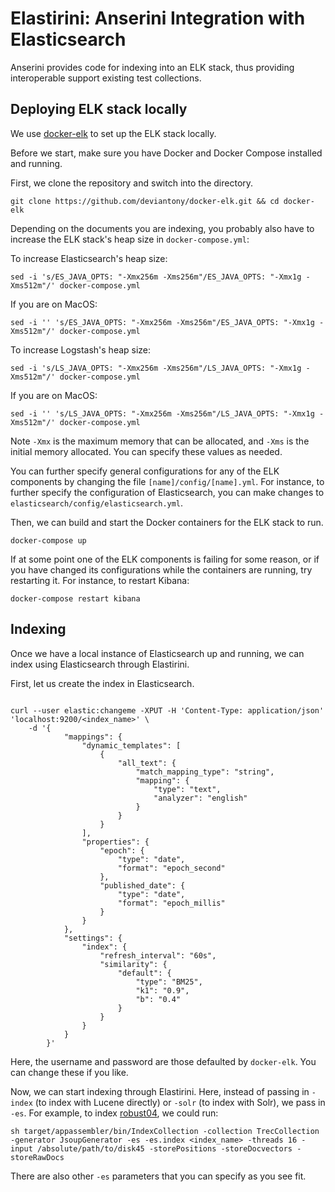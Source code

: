 # Elastirini: Anserini Integration with Elasticsearch

Anserini provides code for indexing into an ELK stack, thus providing interoperable support existing test collections.

## Deploying ELK stack locally

We use [docker-elk](https://github.com/deviantony/docker-elk) to set up the ELK stack locally.

Before we start, make sure you have Docker and Docker Compose installed and running.

First, we clone the repository and switch into the directory.

```
git clone https://github.com/deviantony/docker-elk.git && cd docker-elk
```

Depending on the documents you are indexing, you probably also have to increase the ELK stack's heap size in `docker-compose.yml`:

To increase Elasticsearch's heap size:

```
sed -i 's/ES_JAVA_OPTS: "-Xmx256m -Xms256m"/ES_JAVA_OPTS: "-Xmx1g -Xms512m"/' docker-compose.yml
```

If you are on MacOS:

```
sed -i '' 's/ES_JAVA_OPTS: "-Xmx256m -Xms256m"/ES_JAVA_OPTS: "-Xmx1g -Xms512m"/' docker-compose.yml
```

To increase Logstash's heap size:

```
sed -i 's/LS_JAVA_OPTS: "-Xmx256m -Xms256m"/LS_JAVA_OPTS: "-Xmx1g -Xms512m"/' docker-compose.yml
```

If you are on MacOS:

```
sed -i '' 's/LS_JAVA_OPTS: "-Xmx256m -Xms256m"/LS_JAVA_OPTS: "-Xmx1g -Xms512m"/' docker-compose.yml
```

Note `-Xmx` is the maximum memory that can be allocated, and `-Xms` is the initial memory allocated. You can specify these values as needed.

You can further specify general configurations for any of the ELK components by changing the file `[name]/config/[name].yml`. For instance, to further specify the configuration of Elasticsearch, you can make changes to `elasticsearch/config/elasticsearch.yml`.

Then, we can build and start the Docker containers for the ELK stack to run.

`docker-compose up`

If at some point one of the ELK components is failing for some reason, or if you have changed its configurations while the containers are running, try restarting it. For instance, to restart Kibana:

`docker-compose restart kibana`

## Indexing

Once we have a local instance of Elasticsearch up and running, we can index using Elasticsearch through Elastirini.

First, let us create the index in Elasticsearch.

```

curl --user elastic:changeme -XPUT -H 'Content-Type: application/json' 'localhost:9200/<index_name>' \
    -d '{
            "mappings": {
                "dynamic_templates": [
                    {
                        "all_text": {
                            "match_mapping_type": "string",
                            "mapping": {
                                "type": "text",
                                "analyzer": "english"
                            }
                        }
                    }
                ],
                "properties": {
                	"epoch": {
                		"type": "date",
                		"format": "epoch_second"
                	},
                    "published_date": {
                        "type": "date",
                        "format": "epoch_millis"
                    }
                }
            },
            "settings": {
                "index": {
                    "refresh_interval": "60s",
                    "similarity": {
                        "default": {
                            "type": "BM25",
                            "k1": "0.9",
                            "b": "0.4"
                        }
                    }
                }
            }
        }'
```

Here, the username and password are those defaulted by `docker-elk`. You can change these if you like.

Now, we can start indexing through Elastirini. Here, instead of passing in `-index` (to index with Lucene directly) or `-solr` (to index with Solr), we pass in `-es`. For example, to index [robust04](https://github.com/castorini/anserini/blob/master/docs/regressions-robust04.md), we could run:

```
sh target/appassembler/bin/IndexCollection -collection TrecCollection -generator JsoupGenerator -es -es.index <index_name> -threads 16 -input /absolute/path/to/disk45 -storePositions -storeDocvectors -storeRawDocs
```

There are also other `-es` parameters that you can specify as you see fit.
